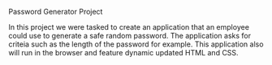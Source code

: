 Password Generator Project

In this project we were tasked to create an application that an employee could use to generate a safe random password. The application asks for criteia such as the length of the password for example. This application also will run in the browser and feature dynamic updated HTML and CSS.
